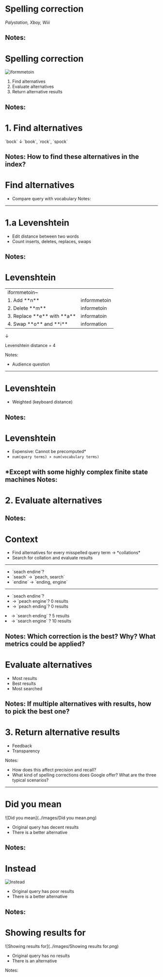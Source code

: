 # Spelling correction

*Palystation, Xboy, Wiii*

Notes:
---
# Spelling correction

![iformmetoin](../images/iformmetoin.png) <!-- .element: class="fragment" style="border: none;" -->

1. <!-- .element: class="fragment" --> Find alternatives
2. <!-- .element: class="fragment" --> Evaluate alternatives
3. <!-- .element: class="fragment" --> Return alternative results

Notes:
---
# 1. Find alternatives

<!-- .element: class="fragment" --> `bock`

<!-- .element: class="fragment" --> &darr;

<!-- .element: class="fragment" --> `book`, `rock`, `spock`

Notes:
How to find these alternatives in the index?
---
# Find alternatives

* Compare query with vocabulary
Notes:
---
# 1.a Levenshtein

* Edit distance between two words
* Count inserts, deletes, replaces, swaps

Notes:
---
# Levenshtein

<table>
    <tr>
        <td>iformmetoin~</td>
        <td></td>
    </tr>
    <tr>
        <td><span class="fragment">1. Add **n**</span></td>
        <td><span class="fragment">informmetoin</span></td>
    </tr>
    <tr>
        <td><span class="fragment">2. Delete **m**</span></td>
        <td><span class="fragment">informetoin</span></td>
    </tr>
    <tr>
        <td><span class="fragment">3. Replace **e** with **a**</span></td>
        <td><span class="fragment">informatoin</span></td>
    </tr>
    <tr>
        <td><span class="fragment">4. Swap **o** and **i**</span></td>
        <td><span>information</span></td>
    </tr>
</table>

<div class="fragment">
    <p>&darr;</p>
    <p>Levenshtein distance = 4</p>
</div>

Notes:
* Audience question
---
# Levenshtein

* Weighted (keyboard distance)

Notes:
---
# Levenshtein

* Expensive: Cannot be precomputed\*
* `num(query terms) × num(vocabulary terms)`

\*Except with some highly complex finite state machines
Notes:
---
# 2. Evaluate alternatives

Notes:
---
# Context

* <!-- .element: class="fragment" data-fragment-index="1" --> Find alternatives for every misspelled query term &rarr; *collations*
* <!-- .element: class="fragment" data-fragment-index="2" --> Search for collation and evaluate results

<hr class="fragment" data-fragment-index="3"/>

* <!-- .element: class="fragment" data-fragment-index="4" --> `seach endine`?
* <!-- .element: class="fragment" data-fragment-index="5" --> `seach` &rarr; `peach, search`
* <!-- .element: class="fragment" data-fragment-index="6" --> `endine` &rarr; `ending, engine`

<hr class="fragment" data-fragment-index="7"/>

* <!-- .element: class="fragment" data-fragment-index="8" --> `seach endine`?
* <!-- .element: class="fragment" data-fragment-index="9" --> &rarr; `peach engine`? 0 results
* <!-- .element: class="fragment" data-fragment-index="10" --> &rarr; `peach ending`? 0 results
<li class="fragment" data-fragment-index="11">&rarr; `search ending`
    <!-- .element: class="fragment highlight-current-fl" data-fragment-index="13" --> ? 5 results
</li>
<li class="fragment" data-fragment-index="12">&rarr; `search engine`
    <!-- .element: class="fragment highlight-current-fl" data-fragment-index="13" --> ? 10 results
</li>

Notes:
Which correction is the best? Why? What metrics could be applied?
---
# Evaluate alternatives

* <!-- .element: class="fragment" --> Most results
* <!-- .element: class="fragment" --> Best results
* <!-- .element: class="fragment" --> Most searched

Notes:
If multiple alternatives with results, how to pick the best one?
---
# 3. Return alternative results

* Feedback
* Transparency

Notes:
* How does this affect precision and recall?
* What kind of spelling corrections does Google offer? What are the three typical scenarios?
---
# Did you mean

![Did you mean](../images/Did you mean.png)

* Original query has decent results
* There is a better alternative

Notes:
---
# Instead

![Instead](../images/Instead.png)

* Original query has poor results
* There is a better alternative

Notes:
---
# Showing results for

![Showing results for](../images/Showing results for.png)

* Original query has no results
* There is an alternative

Notes:
